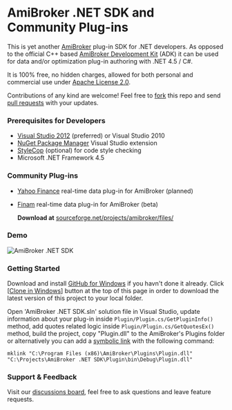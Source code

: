 # AmiBroker .NET SDK and Community Plug-ins

This is yet another [AmiBroker](http://www.amibroker.com) plug-in SDK for .NET developers. As opposed to the official
C++ based [AmiBroker Development Kit](http://www.amibroker.com/download.html) (ADK) it can be used for data and/or
optimization plug-in authoring with .NET 4.5 / C#.

It is 100% free, no hidden charges, allowed for both personal and commercial use under [Apache License 2.0](http://www.apache.org/licenses/LICENSE-2.0).

Contributions of any kind are welcome! Feel free to [fork](https://github.com/kriasoft/amibroker/fork_select)
this repo and send [pull requests](https://help.github.com/articles/using-pull-requests) with your updates.

### Prerequisites for Developers

 - [Visual Studio 2012](http://www.visualstudio.com) (preferred) or Visual Studio 2010
 - [NuGet Package Manager](http://www.nuget.org) Visual Studio extension
 - [StyleCop](http://stylecop.codeplex.com/) (optional) for code style checking
 - Microsoft .NET Framework 4.5

### Community Plug-ins

 - [Yahoo Finance](http://finance.yahoo.com) real-time data plug-in for AmiBroker (planned)
 - [Finam](http://www.finam.ru) real-time data plug-in for AmiBroker (beta)

   **Download at** [sourceforge.net/projects/amibroker/files/](https://sourceforge.net/projects/amibroker/files/)

### Demo

![AmiBroker .NET SDK](http://amibroker.googlecode.com/files/Amibroker.Plugin.Screenshot.png?1)

### Getting Started

Download and install [GitHub for Windows](http://windows.github.com/) if you havn't done it already. Click
[[Clone in Windows](github-windows://openRepo/https://github.com/kriasoft/amibroker)] button at the top of this page
in order to download the latest version of this project to your local folder.

Open 'AmiBroker .NET SDK.sln' solution file in Visual Studio, update information about your plug-in inside
`Plugin/Plugin.cs/GetPluginInfo()` method, add quotes related logic inside `Plugin/Plugin.cs/GetQuotesEx()` method,
build the project, copy "Plugin.dll" to the AmiBroker's Plugins folder or alternatively you can add a
[symbolic link](http://en.wikipedia.org/wiki/NTFS_symbolic_link) with the following command:

    mklink "C:\Program Files (x86)\AmiBroker\Plugins\Plugin.dll" "C:\Projects\AmiBroker .NET SDK\Plugin\bin\Debug\Plugin.dll"

### Support & Feedback

Visit our [discussions board](https://groups.google.com/forum/?fromgroups=#!forum/amidev), feel free to ask questions
and leave feature requests.